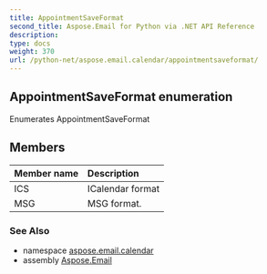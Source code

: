 ```yaml
---
title: AppointmentSaveFormat
second_title: Aspose.Email for Python via .NET API Reference
description: 
type: docs
weight: 370
url: /python-net/aspose.email.calendar/appointmentsaveformat/
---
```


## AppointmentSaveFormat enumeration

Enumerates AppointmentSaveFormat

## Members
| Member name | Description |
| :- | :- |
|ICS|ICalendar format|
|MSG|MSG format.|

### See Also

* namespace [aspose.email.calendar](/email/python-net/aspose.email.calendar/)
* assembly [Aspose.Email](/email/python-net/)

